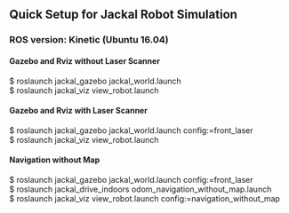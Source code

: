 ## Quick Setup for Jackal Robot Simulation

### ROS version: Kinetic (Ubuntu 16.04)

#### Gazebo and Rviz without Laser Scanner

$ roslaunch jackal_gazebo jackal_world.launch  
$ roslaunch jackal_viz view_robot.launch  

#### Gazebo and Rviz with Laser Scanner
$ roslaunch jackal_gazebo jackal_world.launch config:=front_laser  
$ roslaunch jackal_viz view_robot.launch  

#### Navigation without Map
$ roslaunch jackal_gazebo jackal_world.launch config:=front_laser  
$ roslaunch jackal_drive_indoors odom_navigation_without_map.launch  
$ roslaunch jackal_viz view_robot.launch config:=navigation_without_map  

